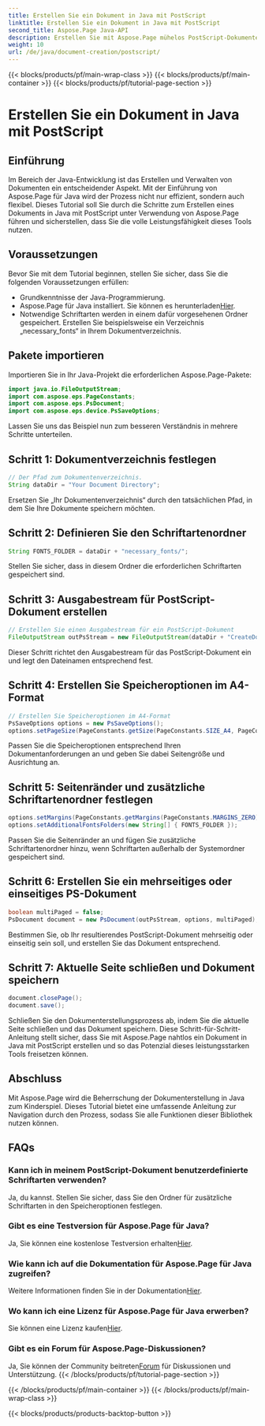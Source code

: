 ```yaml
---
title: Erstellen Sie ein Dokument in Java mit PostScript
linktitle: Erstellen Sie ein Dokument in Java mit PostScript
second_title: Aspose.Page Java-API
description: Erstellen Sie mit Aspose.Page mühelos PostScript-Dokumente in Java. Passen Sie Seitengröße, Ränder und Schriftarten an. Probieren Sie jetzt die kostenlose Testversion aus!
weight: 10
url: /de/java/document-creation/postscript/
---
```


{{< blocks/products/pf/main-wrap-class >}}
{{< blocks/products/pf/main-container >}}
{{< blocks/products/pf/tutorial-page-section >}}

# Erstellen Sie ein Dokument in Java mit PostScript

## Einführung
Im Bereich der Java-Entwicklung ist das Erstellen und Verwalten von Dokumenten ein entscheidender Aspekt. Mit der Einführung von Aspose.Page für Java wird der Prozess nicht nur effizient, sondern auch flexibel. Dieses Tutorial soll Sie durch die Schritte zum Erstellen eines Dokuments in Java mit PostScript unter Verwendung von Aspose.Page führen und sicherstellen, dass Sie die volle Leistungsfähigkeit dieses Tools nutzen.
## Voraussetzungen
Bevor Sie mit dem Tutorial beginnen, stellen Sie sicher, dass Sie die folgenden Voraussetzungen erfüllen:
- Grundkenntnisse der Java-Programmierung.
-  Aspose.Page für Java installiert. Sie können es herunterladen[Hier](https://releases.aspose.com/page/java/).
- Notwendige Schriftarten werden in einem dafür vorgesehenen Ordner gespeichert. Erstellen Sie beispielsweise ein Verzeichnis „necessary_fonts“ in Ihrem Dokumentverzeichnis.
## Pakete importieren
Importieren Sie in Ihr Java-Projekt die erforderlichen Aspose.Page-Pakete:
```java
import java.io.FileOutputStream;
import com.aspose.eps.PageConstants;
import com.aspose.eps.PsDocument;
import com.aspose.eps.device.PsSaveOptions;

```
Lassen Sie uns das Beispiel nun zum besseren Verständnis in mehrere Schritte unterteilen.
## Schritt 1: Dokumentverzeichnis festlegen
```java
// Der Pfad zum Dokumentenverzeichnis.
String dataDir = "Your Document Directory";
```
Ersetzen Sie „Ihr Dokumentenverzeichnis“ durch den tatsächlichen Pfad, in dem Sie Ihre Dokumente speichern möchten.
## Schritt 2: Definieren Sie den Schriftartenordner
```java
String FONTS_FOLDER = dataDir + "necessary_fonts/";
```
Stellen Sie sicher, dass in diesem Ordner die erforderlichen Schriftarten gespeichert sind.
## Schritt 3: Ausgabestream für PostScript-Dokument erstellen
```java
// Erstellen Sie einen Ausgabestream für ein PostScript-Dokument
FileOutputStream outPsStream = new FileOutputStream(dataDir + "CreateDocument_outPS.ps");
```
Dieser Schritt richtet den Ausgabestream für das PostScript-Dokument ein und legt den Dateinamen entsprechend fest.
## Schritt 4: Erstellen Sie Speicheroptionen im A4-Format
```java
// Erstellen Sie Speicheroptionen im A4-Format
PsSaveOptions options = new PsSaveOptions();
options.setPageSize(PageConstants.getSize(PageConstants.SIZE_A4, PageConstants.ORIENTATION_PORTRAIT));
```
Passen Sie die Speicheroptionen entsprechend Ihren Dokumentanforderungen an und geben Sie dabei Seitengröße und Ausrichtung an.
## Schritt 5: Seitenränder und zusätzliche Schriftartenordner festlegen
```java
options.setMargins(PageConstants.getMargins(PageConstants.MARGINS_ZERO));
options.setAdditionalFontsFolders(new String[] { FONTS_FOLDER });
```
Passen Sie die Seitenränder an und fügen Sie zusätzliche Schriftartenordner hinzu, wenn Schriftarten außerhalb der Systemordner gespeichert sind.
## Schritt 6: Erstellen Sie ein mehrseitiges oder einseitiges PS-Dokument
```java
boolean multiPaged = false;
PsDocument document = new PsDocument(outPsStream, options, multiPaged);
```
Bestimmen Sie, ob Ihr resultierendes PostScript-Dokument mehrseitig oder einseitig sein soll, und erstellen Sie das Dokument entsprechend.
## Schritt 7: Aktuelle Seite schließen und Dokument speichern
```java
document.closePage();
document.save();
```
Schließen Sie den Dokumenterstellungsprozess ab, indem Sie die aktuelle Seite schließen und das Dokument speichern.
Diese Schritt-für-Schritt-Anleitung stellt sicher, dass Sie mit Aspose.Page nahtlos ein Dokument in Java mit PostScript erstellen und so das Potenzial dieses leistungsstarken Tools freisetzen können.
## Abschluss
Mit Aspose.Page wird die Beherrschung der Dokumenterstellung in Java zum Kinderspiel. Dieses Tutorial bietet eine umfassende Anleitung zur Navigation durch den Prozess, sodass Sie alle Funktionen dieser Bibliothek nutzen können.
## FAQs
### Kann ich in meinem PostScript-Dokument benutzerdefinierte Schriftarten verwenden?
Ja, du kannst. Stellen Sie sicher, dass Sie den Ordner für zusätzliche Schriftarten in den Speicheroptionen festlegen.
### Gibt es eine Testversion für Aspose.Page für Java?
 Ja, Sie können eine kostenlose Testversion erhalten[Hier](https://releases.aspose.com/).
### Wie kann ich auf die Dokumentation für Aspose.Page für Java zugreifen?
 Weitere Informationen finden Sie in der Dokumentation[Hier](https://reference.aspose.com/page/java/).
### Wo kann ich eine Lizenz für Aspose.Page für Java erwerben?
 Sie können eine Lizenz kaufen[Hier](https://purchase.aspose.com/buy).
### Gibt es ein Forum für Aspose.Page-Diskussionen?
 Ja, Sie können der Community beitreten[Forum](https://forum.aspose.com/c/page/39) für Diskussionen und Unterstützung.
{{< /blocks/products/pf/tutorial-page-section >}}

{{< /blocks/products/pf/main-container >}}
{{< /blocks/products/pf/main-wrap-class >}}

{{< blocks/products/products-backtop-button >}}
